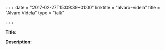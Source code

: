 +++
date = "2017-02-27T15:09:39+01:00"
linktitle = "alvaro-videla"
title = "Alvaro Videla"
type = "talk"

+++

<div class="span-15  ">
  <div class="span-15  last ">
  <p><strong>Title:</strong>

</p>

<p><strong>Description:</strong></p>

<p>

</p>
<p>

  </div>
</div>

